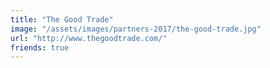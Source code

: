 ```yaml
---
title: "The Good Trade"
image: "/assets/images/partners-2017/the-good-trade.jpg"
url: "http://www.thegoodtrade.com/"
friends: true
---
```

